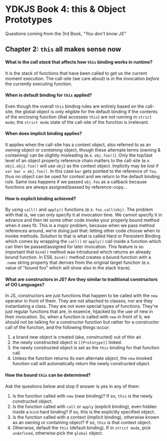# YDKJS Book 4: this & Object Prototypes
Questions coming from the 3rd Book, *"You don't know JS"*

## Chapter 2: `this` all makes sense now

#### What is the *call stack* that affects how `this` binding works in runtime?
It is the stack of functions that have been called to get us the current moment execution. The call-site (we care about) is *in* the invocation *before* the currently executing function.

#### When is default binding for `this` applied?
Even though the overall `this` binding rules are entirely based on the call-site, the global object is only eligible for the default binding if the contents of the enclosing function (that accesses `this`) are not running in `strict mode`; the `strict mode` state of the call-site of the function is irrelevant.

#### When does implicit binding applies?
It applies when the call-site has a context object, also referred to as an *owning* object or *containing* object, though these alternate terms (owning & containing) can be slightly misleading (e.x. `obj.foo()`). Only the top/last level of an object property reference chain matters to the call-site (e.x. `obj1.obj2.foo()` will use `obj2` as the context object. Implicity may be lost if `var bar = obj.foo()`. In this case `bar` gets pointed to the reference of `foo`, thus no object can be used for context and we return to the default binding rule. Same loss happens if we passed `obj.foo` as a callback because functions are always assigned/passed by reference-copy...

#### How is explicit binding achieved?
By using `call()` and `apply()` functions (e.x. `foo.call(obj)`. The problem with that is, we can only specify it at invocation time. We cannot specify it in advance and then let some other code invoke your properly bound method when it sees fit. This is a major problem, because when we pass method references around, we’re doing just that: letting other code choose when to invoke methods. Solution to that is what is called Hard or Persistent Binding which comes by wrapping the `call()` or `apply()` call inside a function which can then be passed/assigned for later invocation. This feature is so important that `bind()` method was introduced which returns an already bound function. In ES6, `bind()` method creates a bound function with a `.name` string property that derives from the original target function (e.x. value of "bound foo" which will show also in the stack trace).

#### What are constructors in JS? Are they similar to traditional constructors of OO Languages?
In JS, constructors are just functions that happen to be called with the `new` operator in front of them. They are not attached to classes, nor are they instantiating a class. They are not even special types of functions. They're just regular functions that are, in essence, hijacked by the use of new in their invocation. So, when a function is called with `new` in front of it, we should not be talking for a constructor function but rather for a constructor call of the function, and the following things occur:

1. a brand new object is created (aka, constructed) out of thin air.
2. the newly constructed object is `[[Prototype]]` linked.
3. the newly constructed object is set as the `this` binding for that function call. 
4. Unless the function returns its own alternate object, the `new` invoked function call will automatically return the newly constructed object.

#### How the bound `this` can be determined?
Ask the questions below and stop if answer is yes in any of them:

1. Is the function called with `new` (new binding)? If so, `this` is the newly constructed object.
2. Is the function called with `call` or `apply` (explicit binding), even hidden inside a `bind` hard binding? If so, this is the explicitly specified object.
3. Is the function called with a context (implicit binding), otherwise known as an owning or containing object? If so, `this` is that context object.
4. Otherwise, default the `this` (default binding). If in `strict mode`, pick `undefined`, otherwise pick the `global` object.

